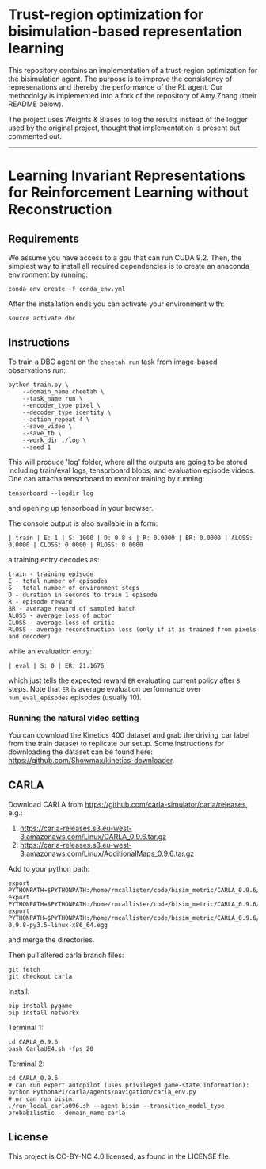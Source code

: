 # Trust-region optimization for bisimulation-based representation learning

This repository contains an implementation of a trust-region optimization for
the bisimulation agent. The purpose is to improve the consistency of represenations and thereby the performance
of the RL agent. Our methodolgy is implemented into a fork of the repository of Amy Zhang (their README below).

The project uses Weights & Biases to log the results instead of the logger used by the original project, thought that implementation is present but commented out. 

---

# Learning Invariant Representations for Reinforcement Learning without Reconstruction

## Requirements
We assume you have access to a gpu that can run CUDA 9.2. Then, the simplest way to install all required dependencies is to create an anaconda environment by running:
```
conda env create -f conda_env.yml
```
After the installation ends you can activate your environment with:
```
source activate dbc
```

## Instructions
To train a DBC agent on the `cheetah run` task from image-based observations  run:
```
python train.py \
    --domain_name cheetah \
    --task_name run \
    --encoder_type pixel \
    --decoder_type identity \
    --action_repeat 4 \
    --save_video \
    --save_tb \
    --work_dir ./log \
    --seed 1
```
This will produce 'log' folder, where all the outputs are going to be stored including train/eval logs, tensorboard blobs, and evaluation episode videos. One can attacha tensorboard to monitor training by running:
```
tensorboard --logdir log
```
and opening up tensorboad in your browser.

The console output is also available in a form:
```
| train | E: 1 | S: 1000 | D: 0.8 s | R: 0.0000 | BR: 0.0000 | ALOSS: 0.0000 | CLOSS: 0.0000 | RLOSS: 0.0000
```
a training entry decodes as:
```
train - training episode
E - total number of episodes 
S - total number of environment steps
D - duration in seconds to train 1 episode
R - episode reward
BR - average reward of sampled batch
ALOSS - average loss of actor
CLOSS - average loss of critic
RLOSS - average reconstruction loss (only if it is trained from pixels and decoder)
```
while an evaluation entry:
```
| eval | S: 0 | ER: 21.1676
```
which just tells the expected reward `ER` evaluating current policy after `S` steps. Note that `ER` is average evaluation performance over `num_eval_episodes` episodes (usually 10).

### Running the natural video setting
You can download the Kinetics 400 dataset and grab the driving_car label from the train dataset to replicate our setup. Some instructions for downloading the dataset can be found here: https://github.com/Showmax/kinetics-downloader.

## CARLA
Download CARLA from https://github.com/carla-simulator/carla/releases, e.g.:
1. https://carla-releases.s3.eu-west-3.amazonaws.com/Linux/CARLA_0.9.6.tar.gz
2. https://carla-releases.s3.eu-west-3.amazonaws.com/Linux/AdditionalMaps_0.9.6.tar.gz

Add to your python path:
```
export PYTHONPATH=$PYTHONPATH:/home/rmcallister/code/bisim_metric/CARLA_0.9.6/PythonAPI
export PYTHONPATH=$PYTHONPATH:/home/rmcallister/code/bisim_metric/CARLA_0.9.6/PythonAPI/carla
export PYTHONPATH=$PYTHONPATH:/home/rmcallister/code/bisim_metric/CARLA_0.9.6/PythonAPI/carla/dist/carla-0.9.8-py3.5-linux-x86_64.egg
```
and merge the directories.

Then pull altered carla branch files:
```
git fetch
git checkout carla
```

Install:
```
pip install pygame
pip install networkx
```

Terminal 1:
```
cd CARLA_0.9.6
bash CarlaUE4.sh -fps 20
```

Terminal 2:
```
cd CARLA_0.9.6
# can run expert autopilot (uses privileged game-state information):
python PythonAPI/carla/agents/navigation/carla_env.py
# or can run bisim:
./run_local_carla096.sh --agent bisim --transition_model_type probabilistic --domain_name carla
```

## License
This project is CC-BY-NC 4.0 licensed, as found in the LICENSE file.
